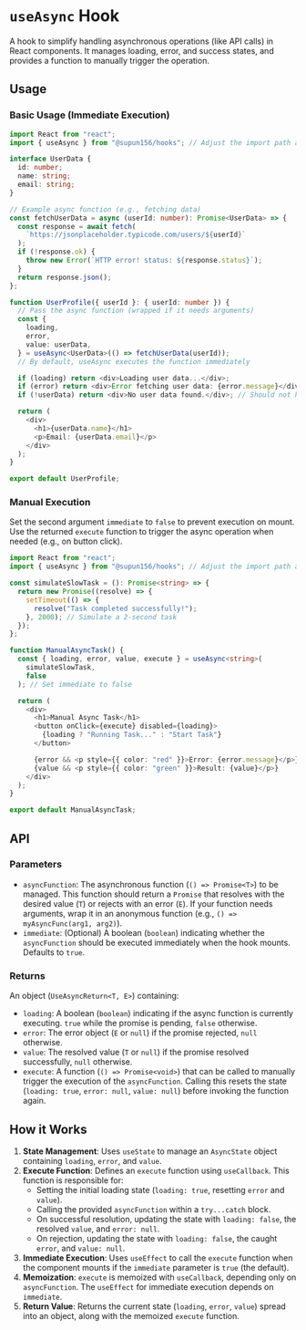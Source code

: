 # `useAsync` Hook

A hook to simplify handling asynchronous operations (like API calls) in React components. It manages loading, error, and success states, and provides a function to manually trigger the operation.

## Usage

### Basic Usage (Immediate Execution)

```typescript
import React from "react";
import { useAsync } from "@supun156/hooks"; // Adjust the import path as needed

interface UserData {
  id: number;
  name: string;
  email: string;
}

// Example async function (e.g., fetching data)
const fetchUserData = async (userId: number): Promise<UserData> => {
  const response = await fetch(
    `https://jsonplaceholder.typicode.com/users/${userId}`
  );
  if (!response.ok) {
    throw new Error(`HTTP error! status: ${response.status}`);
  }
  return response.json();
};

function UserProfile({ userId }: { userId: number }) {
  // Pass the async function (wrapped if it needs arguments)
  const {
    loading,
    error,
    value: userData,
  } = useAsync<UserData>(() => fetchUserData(userId));
  // By default, useAsync executes the function immediately

  if (loading) return <div>Loading user data...</div>;
  if (error) return <div>Error fetching user data: {error.message}</div>;
  if (!userData) return <div>No user data found.</div>; // Should not happen if loading/error are false, but good practice

  return (
    <div>
      <h1>{userData.name}</h1>
      <p>Email: {userData.email}</p>
    </div>
  );
}

export default UserProfile;
```

### Manual Execution

Set the second argument `immediate` to `false` to prevent execution on mount. Use the returned `execute` function to trigger the async operation when needed (e.g., on button click).

```typescript
import React from "react";
import { useAsync } from "@supun156/hooks"; // Adjust the import path as needed

const simulateSlowTask = (): Promise<string> => {
  return new Promise((resolve) => {
    setTimeout(() => {
      resolve("Task completed successfully!");
    }, 2000); // Simulate a 2-second task
  });
};

function ManualAsyncTask() {
  const { loading, error, value, execute } = useAsync<string>(
    simulateSlowTask,
    false
  ); // Set immediate to false

  return (
    <div>
      <h1>Manual Async Task</h1>
      <button onClick={execute} disabled={loading}>
        {loading ? "Running Task..." : "Start Task"}
      </button>

      {error && <p style={{ color: "red" }}>Error: {error.message}</p>}
      {value && <p style={{ color: "green" }}>Result: {value}</p>}
    </div>
  );
}

export default ManualAsyncTask;
```

## API

### Parameters

- `asyncFunction`: The asynchronous function (`() => Promise<T>`) to be managed. This function should return a `Promise` that resolves with the desired value (`T`) or rejects with an error (`E`). If your function needs arguments, wrap it in an anonymous function (e.g., `() => myAsyncFunc(arg1, arg2)`).
- `immediate`: (Optional) A boolean (`boolean`) indicating whether the `asyncFunction` should be executed immediately when the hook mounts. Defaults to `true`.

### Returns

An object (`UseAsyncReturn<T, E>`) containing:

- `loading`: A boolean (`boolean`) indicating if the async function is currently executing. `true` while the promise is pending, `false` otherwise.
- `error`: The error object (`E` or `null`) if the promise rejected, `null` otherwise.
- `value`: The resolved value (`T` or `null`) if the promise resolved successfully, `null` otherwise.
- `execute`: A function (`() => Promise<void>`) that can be called to manually trigger the execution of the `asyncFunction`. Calling this resets the state (`loading: true`, `error: null`, `value: null`) before invoking the function again.

## How it Works

1.  **State Management**: Uses `useState` to manage an `AsyncState` object containing `loading`, `error`, and `value`.
2.  **Execute Function**: Defines an `execute` function using `useCallback`. This function is responsible for:
    - Setting the initial loading state (`loading: true`, resetting `error` and `value`).
    - Calling the provided `asyncFunction` within a `try...catch` block.
    - On successful resolution, updating the state with `loading: false`, the resolved `value`, and `error: null`.
    - On rejection, updating the state with `loading: false`, the caught `error`, and `value: null`.
3.  **Immediate Execution**: Uses `useEffect` to call the `execute` function when the component mounts if the `immediate` parameter is `true` (the default).
4.  **Memoization**: `execute` is memoized with `useCallback`, depending only on `asyncFunction`. The `useEffect` for immediate execution depends on `immediate`.
5.  **Return Value**: Returns the current state (`loading`, `error`, `value`) spread into an object, along with the memoized `execute` function.
